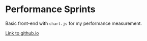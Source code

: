 # Performance Sprints

Basic front-end with `chart.js` for my performance measurement.

[Link to github.io](https://nicolas-oliveira.github.io/performance-sprints/)
